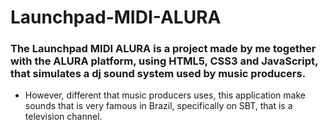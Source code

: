 # Launchpad-MIDI-ALURA

### The Launchpad MIDI ALURA is a project made by me together with the ALURA platform, using HTML5, CSS3 and JavaScript, that simulates a dj sound system used by music producers.

* However, different that music producers uses, this application make sounds that is very famous in Brazil, specifically on SBT, that is a television channel.
